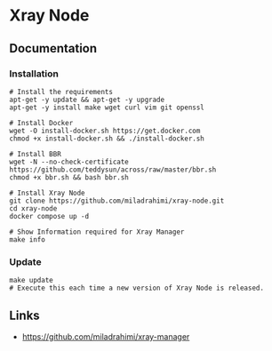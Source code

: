 # Xray Node

## Documentation

### Installation

```shell
# Install the requirements
apt-get -y update && apt-get -y upgrade
apt-get -y install make wget curl vim git openssl

# Install Docker
wget -O install-docker.sh https://get.docker.com
chmod +x install-docker.sh && ./install-docker.sh

# Install BBR
wget -N --no-check-certificate https://github.com/teddysun/across/raw/master/bbr.sh
chmod +x bbr.sh && bash bbr.sh
```

```shell
# Install Xray Node
git clone https://github.com/miladrahimi/xray-node.git
cd xray-node
docker compose up -d
```

```shell
# Show Information required for Xray Manager
make info
```

### Update

``` shell
make update
# Execute this each time a new version of Xray Node is released.
```

## Links

* https://github.com/miladrahimi/xray-manager

